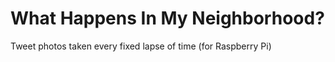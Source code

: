 # What Happens In My Neighborhood?
 Tweet photos taken every fixed lapse of time (for Raspberry Pi)
